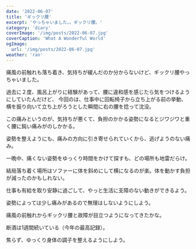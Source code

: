 ```yaml
---
date: '2022-06-07'
title: 'ギックリ腰'
excerpt: 'やっちゃいました。。ギックリ腰。'
category: 'diary'
coverImage: '/img/posts/2022-06-07.jpg'
coverCaption: 'What A Wonderful World'
ogImage:
  url: '/img/posts/2022-06-07.jpg'
weather: 'ran'
---
```


痛風の前触れも落ち着き、気持ちが緩んだのか分からないけど、ギックリ腰やっちゃいました。

過去に２度、風呂上がりに経験があって、腰に違和感を感じたら気をつけるようにしていたんだけど、
今回のは、仕事中に回転椅子から立ち上がる前の挙動、横を振り向いて立ち上がろうとした瞬間に右の腰を捻って沈没。

この痛みというのが、気持ちが悪くて、負担のかかる姿勢になるとジワジワと重く腰に鈍い痛みがのしかかる。

姿勢を整えようにも、痛みの方向に引き寄せられていくから、逃げようのない痛み。

一晩中、痛くない姿勢をゆっくり時間をかけて探すも、どの場所も地雷だらけ。

結局落ち着く場所はソファーに体を斜めにして横になるのが楽。体を動かす負担が減ったのかもしれない。

仕事も有給を取り安静に過ごして、やっと生活に支障のない動きができるよう。

姿勢によっては少し痛みがあるので無理はしないようにしよう。

痛風の前触れからギックリ腰と故障が目立つようになってきたかな。

断酒は1週間続いている（今年の最高記録）。

焦らず、ゆっくり身体の調子を整えるようにしよう。
